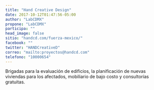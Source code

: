 ```yaml
---
title: "Hand Creative Design"
date: 2017-10-12T01:47:56-05:00
author: "LabCDMX"
propone: "LabCDMX"
participa: ""
head_image: false
sitio: "handcd.com/fuerza-mexico/"
facebook: ""
twitter: "HANDCreativeD"
correo: "mailto:proyectos@handcd.com"
telefono: "10000654"
---
```

Brigadas para la evaluación de edificios, la planificación de nuevas viviendas para los afectados, mobiliario de bajo costo y consultorías gratuitas.
